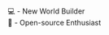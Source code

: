 💻 - New World Builder <br>
🐧 - Open-source Enthusiast

<!---
ItssUri/ItssUri is a ✨ special ✨ repository because its `README.md` (this file) appears on your GitHub profile.
You can click the Preview link to take a look at your changes.
--->
